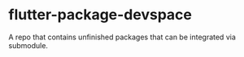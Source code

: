 # flutter-package-devspace
A repo that contains unfinished packages that can be integrated via submodule.
